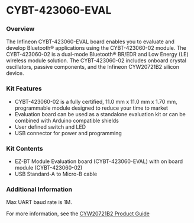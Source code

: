 # CYBT-423060-EVAL

### Overview

The Infineon CYBT-423060-EVAL board enables you to evaluate and develop Bluetooth&#174; applications using the CYBT-423060-02 module.  The CYBT-423060-02 is a dual-mode Bluetooth&#174; BR/EDR and Low Energy (LE) wireless module solution.  The CYBT-423060-02 includes onboard crystal oscillators, passive components, and the Infineon CYW20721B2 silicon device.

### Kit Features

* CYBT-423060-02 is a fully certified, 11.0 mm x 11.0 mm x 1.70 mm, programmable module designed to reduce your time to market
* Evaluation board can be used as a standalone evaluation kit or can be combined with Arduino compatible shields
* User defined switch and LED
* USB connector for power and programming

### Kit Contents

* EZ-BT Module Evaluation board (CYBT-423060-EVAL) with on board module (CYBT-423060-02)
* USB Standard-A to Micro-B cable

### Additional Information

Max UART baud rate is 1M.

For more information, see the [CYW20721B2 Product Guide](https://community.cypress.com/docs/DOC-17429)
